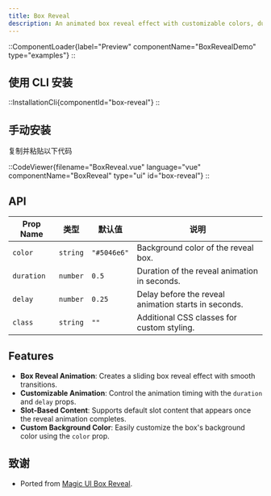 ```yaml
---
title: Box Reveal
description: An animated box reveal effect with customizable colors, duration, and delay.
---
```


::ComponentLoader{label="Preview" componentName="BoxRevealDemo" type="examples"}
::

## 使用 CLI 安装

::InstallationCli{componentId="box-reveal"}
::

## 手动安装

复制并粘贴以下代码

::CodeViewer{filename="BoxReveal.vue" language="vue" componentName="BoxReveal" type="ui" id="box-reveal"}
::

## API

| Prop Name  | 类型     | 默认值      | 说明                                                 |
| ---------- | -------- | ----------- | ---------------------------------------------------- |
| `color`    | `string` | `"#5046e6"` | Background color of the reveal box.                  |
| `duration` | `number` | `0.5`       | Duration of the reveal animation in seconds.         |
| `delay`    | `number` | `0.25`      | Delay before the reveal animation starts in seconds. |
| `class`    | `string` | `""`        | Additional CSS classes for custom styling.           |

## Features

- **Box Reveal Animation**: Creates a sliding box reveal effect with smooth transitions.
- **Customizable Animation**: Control the animation timing with the `duration` and `delay` props.
- **Slot-Based Content**: Supports default slot content that appears once the reveal animation completes.
- **Custom Background Color**: Easily customize the box's background color using the `color` prop.

## 致谢

- Ported from [Magic UI Box Reveal](https://magicui.design/docs/components/box-reveal).
